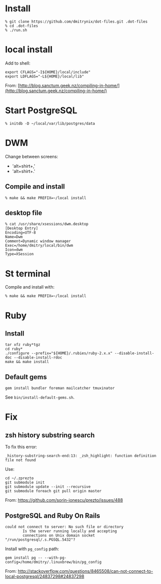 # Install

    % git clone https://github.com/dmitrynix/dot-files.git .dot-files
    % cd .dot-files
    % ./run.sh

# local install

Add to shell:

    export CFLAGS="-I${HOME}/local/include"
    export LDFLAGS="-L${HOME}/local/lib"

From: [http://blog.sanctum.geek.nz/compiling-in-home/](http://blog.sanctum.geek.nz/compiling-in-home/)

# Start PostgreSQL

    % initdb -D ~/local/var/lib/postgres/data

# DWM

Change between screens:

* 'alt+shirt+,'
* 'alt+shirt+.'

## Compile and install

    % make && make PREFIX=~/local install

## desktop file

    % cat /usr/share/xsessions/dwm.desktop
    [Desktop Entry]
    Encoding=UTF-8
    Name=Dwm
    Comment=Dynamic window manager
    Exec=/home/dmitry/local/bin/dwm
    Icon=dwm
    Type=XSession

# St terminal

Compile and install with:

    % make && make PREFIX=~/local install

# Ruby

## Install

    tar xfz ruby*tgz
    cd ruby*
    ./configure --prefix="${HOME}/.rubies/ruby-2.x.x" --disable-install-doc --disable-install-rdoc
    make && make install

## Default gems

    gem install bundler foreman mailcatcher tmuxinator

See `bin/install-default-gems.sh`.

# Fix

## zsh history substring search

To fix this error:

    _history-substring-search-end:13: _zsh_highlight: function definition file not found

Use:

    cd ~/.zprezto
    git submodule init
    git submodule update --init --recursive
    git submodule foreach git pull origin master

From: https://github.com/sorin-ionescu/prezto/issues/488

## PostgreSQL and Ruby On Rails

    could not connect to server: No such file or directory
            Is the server running locally and accepting
            connections on Unix domain socket "/run/postgresql/.s.PGSQL.5432"?

Install with `pg_config` path:

    gem install pg -- --with-pg-config=/home/dmitry/.linuxbrew/bin/pg_config

From: http://stackoverflow.com/questions/8465508/can-not-connect-to-local-postgresql/24837298#24837298
